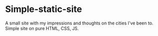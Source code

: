 # Simple-static-site
A small site with my impressions and thoughts on the cities I've been to. Simple site on pure HTML, CSS, JS.
